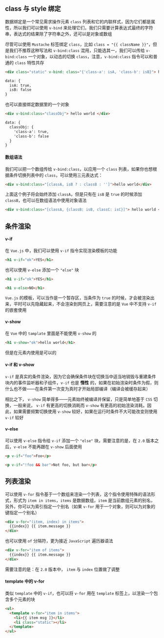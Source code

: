 ## class 与 style 绑定

数据绑定是一个常见需求操作元素 `class` 列表和它的内联样式，因为它们都是属性，所以我们可以使用 `v-bind` 来处理它们，我们只需要计算表达式最终的字符串，表达式的结果除了字符串之外，还可以是对象或数组

尽管可以使用 `Mustache` 标签绑定 `class`，比如 `class = "{{ className }}"`，但是我们不推荐这种写法和 `v-bind:class` 混用，只能选其一，我们可以传给 `v-bind:class` 一个对象，以动态的切换 `class`，注意，`v-bind:class` 指令可以和普通的 `class` 特性共存

```html
<div class="static" v-bind: class="{'class-a': isA, 'class-b': isB}"> hello world </div>

data: {
  isA: true,
  isB: false
}
```

也可以直接绑定数据里的一个对象

```html
<div v-bind:class="classObj"> hello world </div>

data: {
  classObj: {
    'class-a': true,
    'class-b': false
  }
}
```


#### 数组语法

我们可以把一个数组传给 `v-bind:class`，以应用一个 `class` 列表，如果你也想根据条件切换列表中的 `class`，可以使用三元表达式：

```html
<div v-bind:class="[classA, isB ? : classB : '']">hello world</div>
```

上面这个例子将会始终添加 `classA`，但是只有在 `isB` 是 `true` 的时候添加 `classB`，也可以在数组语法中使用对象语法

```html
<div v-bind:class="[classA, {classB: isB, classC: isC}]"> hello world </div>
```


## 条件渲染

#### v-if

在 `Vue.js` 中，我们可以使用 `v-if` 指令实现渲染模板的功能

```html
<h1 v-if="ok">YES</h1>
```

也可以使用 `v-else` 添加一个 `"else"` 块

```html
<h1 v-if="ok">YES</h1>

<h1 v-else>NO</h1>
```

`Vue.js` 的模板，可以当作是一个暂存区，当条件为 `true` 的时候，才会被渲染出来，平时可以先隐藏起来，不会渲染到网页上，需要注意的是 `Vue` 中不支持 `v-if` 的嵌套使用


#### v-show

在 `Vue` 中的 `tamplate` 里面是不能使用 `v-show` 的

```html
<h1 v-show="ok">hello world</h1>
```

但是在元素内使用是可以的


#### v-if 和 v-show

`v-if` 是真实的条件渲染，因为它会确保条件块在切换当中适当地销毁与重建条件块内的事件监听器和子组件，`v-if` 也是 **惰性** 的，如果在初始渲染时条件为假，则什么也不做——在条件第一次变为真时才开始局部编译（编译会被缓存起来）

相比之下， `v-show` 简单得多——元素始终被编译并保留，只是简单地基于 `CSS` 切换，一般来说， `v-if` 有更高的切换消耗而 `v-show` 有更高的初始渲染消耗。因此，如果需要频繁切换使用 `v-show` 较好，如果在运行时条件不大可能改变则使用 `v-if` 较好


#### v-else

可以使用 `v-else` 指令给 `v-if` 添加一个 `"else"` 块，需要注意的是，在 `2.0` 版本之后，`v-else` 不能再跟在 `v-show` 后面使用

```html
<p v-if="foo">Foo</p>

<p v-if="!foo && bar">Not foo, but bar</p>
```



## 列表渲染

可以使用 `v-for` 指令基于一个数组来渲染一个列表，这个指令使用特殊的语法形式，形式为 `item in items`，`items` 是数据数组，`item` 是当前数组元素的别名，另外，你可以为索引指定一个别名（如果 `v-for` 用于一个对象，则可以为对象的键指定一个别名）

```html
<div v-for="(item, index) in items">
  {{index}} {{ item.message }}
</div>
```

也可以使用 `of` 分隔符，更为接近 `JavaScript` 遍历器语法

```html
<div v-for="item of items">
  {{index}} {{ item.message }}
</div>
```

需要注意的是：在 `2.0` 版本中， `item` 与 `index` 位置做了调整 

#### template 中的 v-for

类似 `template` 中的 `v-if`，也可以将 `v-for` 用在 `template` 标签上，以渲染一个包含多个元素的块

```html
<ul>
  <template v-for="item in items">
    <li>{{ item msg ]}</li>
    <li class="static"></li>
  </template>
</ul>
```
